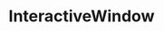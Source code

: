 ---
title: InteractiveWindow
taxonomy:
    category:
        - docs
visible: true
highlight:
    enabled: false
---